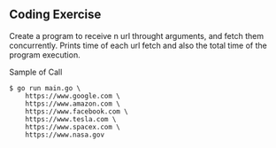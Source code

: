 ## Coding Exercise

Create a program to receive n url throught arguments, and fetch them concurrently.
Prints time of each url fetch and also the total time of the program execution.

Sample of Call

```
$ go run main.go \
    https://www.google.com \
    https://www.amazon.com \
    https://www.facebook.com \
    https://www.tesla.com \
    https://www.spacex.com \
    https://www.nasa.gov
```
